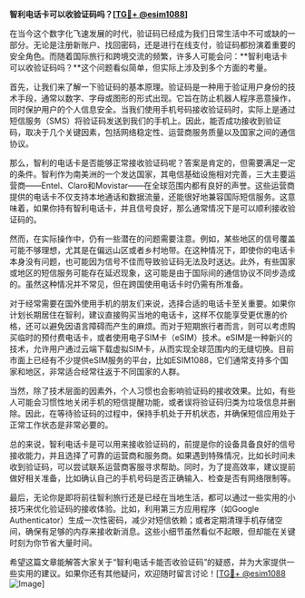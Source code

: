 **智利电话卡可以收验证码吗？[[TG💪+ @esim1088](https://t.me/s/esim1088)]**

在当今这个数字化飞速发展的时代，验证码已经成为我们日常生活中不可或缺的一部分。无论是注册新账户、找回密码，还是进行在线支付，验证码都扮演着重要的安全角色。而随着国际旅行和跨境交流的频繁，许多人可能会问：**智利电话卡可以收验证码吗？**这个问题看似简单，但实际上涉及到多个方面的考量。

首先，让我们来了解一下验证码的基本原理。验证码是一种用于验证用户身份的技术手段，通常以数字、字母或图形的形式出现。它旨在防止机器人程序恶意操作，同时保护用户的个人信息安全。当我们使用手机号码接收验证码时，实际上是通过短信服务（SMS）将验证码发送到我们的手机上。因此，能否成功接收到验证码，取决于几个关键因素，包括网络稳定性、运营商服务质量以及国家之间的通信协议。

那么，智利的电话卡是否能够正常接收验证码呢？答案是肯定的，但需要满足一定的条件。智利作为南美洲的一个发达国家，其电信基础设施相对完善，三大主要运营商——Entel、Claro和Movistar——在全球范围内都有良好的声誉。这些运营商提供的电话卡不仅支持本地通话和数据流量，还能很好地兼容国际短信服务。这意味着，如果你持有智利电话卡，并且信号良好，那么通常情况下是可以顺利接收验证码的。

然而，在实际操作中，仍有一些潜在的问题需要注意。例如，某些地区的信号覆盖可能不够理想，尤其是在偏远山区或者乡村地带。在这种情况下，即使你的电话卡本身没有问题，也可能因为信号不佳而导致验证码无法及时送达。此外，有些国家或地区的短信服务可能存在延迟现象，这可能是由于国际间的通信协议不同步造成的。虽然这种情况并不常见，但在跨国使用电话卡时仍需有所准备。

对于经常需要在国外使用手机的朋友们来说，选择合适的电话卡至关重要。如果你计划长期居住在智利，建议直接购买当地的电话卡，这样不仅能享受更优惠的价格，还可以避免因语言障碍而产生的麻烦。而对于短期旅行者而言，则可以考虑购买临时的预付费电话卡，或者使用电子SIM卡（eSIM）技术。eSIM是一种新兴的技术，允许用户通过云端下载虚拟SIM卡，从而实现全球范围内的无缝切换。目前市面上已经有不少提供eSIM服务的平台，比如ESIM1088，它们通常支持多个国家和地区，非常适合经常往返于不同国家的人群。

当然，除了技术层面的因素外，个人习惯也会影响验证码的接收效果。比如，有些人可能会习惯性地关闭手机的短信提醒功能，或者误将验证码归类为垃圾信息并删除。因此，在等待验证码的过程中，保持手机处于开机状态，并确保短信应用处于正常工作状态是非常必要的。

总的来说，智利电话卡是可以用来接收验证码的，前提是你的设备具备良好的信号接收能力，并且选择了可靠的运营商和服务商。如果遇到特殊情况，比如长时间未收到验证码，可以尝试联系运营商客服寻求帮助。同时，为了提高效率，建议提前做好相关准备，比如确认自己的手机号码是否正确输入、检查是否有网络限制等。

最后，无论你是即将前往智利旅行还是已经在当地生活，都可以通过一些实用的小技巧来优化验证码的接收体验。比如，利用第三方应用程序（如Google Authenticator）生成一次性密码，减少对短信依赖；或者定期清理手机存储空间，确保有足够的内存来接收新消息。这些小细节虽然看似不起眼，但却能在关键时刻为你节省大量时间。

希望这篇文章能解答大家关于“智利电话卡能否收验证码”的疑惑，并为大家提供一些实用的建议。如果你还有其他疑问，欢迎随时留言讨论！[[TG💪+ @esim1088](https://t.me/s/esim1088) ![Image](https://i.postimg.cc/4NQfJmqS/Snipaste-2025-05-13-00-14-12.png)]